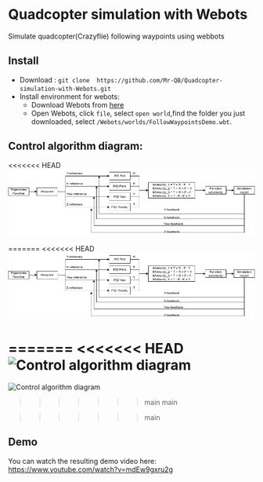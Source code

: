 # Quadcopter simulation with Webots
Simulate quadcopter(Crazyflie) following waypoints using webbots
## Install 
* Download : ```git clone 
https://github.com/Mr-QB/Quadcopter-simulation-with-Webots.git```
* Install environment for webots:
    * Download Webots from [here](https://cyberbotics.com/)
    * Open Webots, click ```file```, select ```open world```,find the folder you just downloaded, select ```/Webots/worlds/FollowWaypointsDemo.wbt```.
## Control algorithm diagram:
<<<<<<< HEAD
![Image](Image/image_1.png)

=======
<<<<<<< HEAD
![Image](Image/image_1.png)

=======
<<<<<<< HEAD
![Control algorithm diagram](Image/image1.png)
=======
![Control algorithm diagram](./Image/image1.png)
>>>>>>> main
>>>>>>> main


>>>>>>> main
## Demo
You can watch the resulting demo video here: https://www.youtube.com/watch?v=mdEw9gxru2g
